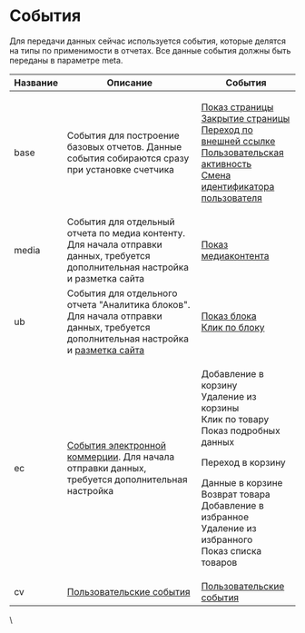 # События

Для передачи данных сейчас используется события, которые делятся на типы по применимости в отчетах. Все данные события должны быть переданы в параметре meta.

| Название | Описание                                                                                                                                                                                                                 | События                                                                                                                                                                                                                                                                                                                                                                                                                                               |
| -------- | ------------------------------------------------------------------------------------------------------------------------------------------------------------------------------------------------------------------------ | ----------------------------------------------------------------------------------------------------------------------------------------------------------------------------------------------------------------------------------------------------------------------------------------------------------------------------------------------------------------------------------------------------------------------------------------------------- |
| base     | События для построение базовых отчетов. Данные события собираются сразу при установке счетчика                                                                                                                           | <p><a href="bazovye-sobytiya/pokaz-stranicy-ekrana.md">Показ страницы</a><br><a href="bazovye-sobytiya/zakrytie-stranicy.md">Закрытие страницы</a><br><a href="bazovye-sobytiya/perekhod-po-vneshnei-ssylke.md">Переход по внешней ссылке</a><br><a href="bazovye-sobytiya/polzovatelskaya-aktivnost.md">Пользовательская активность</a><br><a href="bazovye-sobytiya/smena-identifikatora-polzovatelya.md">Смена идентификатора пользователя</a></p> |
| media    | События для отдельный отчета по медиа контенту. Для начала отправки данных, требуется дополнительная настройка и разметка сайта                                                                                          | [Показ медиаконтента](sobytiya-media.md)                                                                                                                                                                                                                                                                                                                                                                                                              |
| ub       | События для отдельного отчета "Аналитика блоков". Для начала отправки данных, требуется дополнительная настройка и [разметка сайта](../../../razmetka-celevykh-deistvii/razmetka-stranic-saita-dlya-analitiki-blokov.md) | <p><a href="sobytiya-analitiki-blokov.md">Показ блока<br>Клик по блоку</a></p>                                                                                                                                                                                                                                                                                                                                                                        |
| ec       | [События электронной коммерции](../../../peredacha-dannykh-elektronnoi-kommercii/). Для начала отправки данных, требуется дополнительная настройка                                                                       | <p>Добавление в корзину <br>Удаление из корзины <br>Клик по товару <br>Показ подробных данных</p><p>Переход в корзину </p><p>Данные в корзине Возврат товара<br>Добавление в избранное<br>Удаление из избранного<br>Показ списка товаров</p>                                                                                                                                                                                                          |
| cv       | [Пользовательские события](../../../razmetka-celevykh-deistvii/peredacha-parametrov-vizita.md)                                                                                                                           | [Пользовательские события](polzovatelskie-sobytiya.md)                                                                                                                                                                                                                                                                                                                                                                                                |

\
